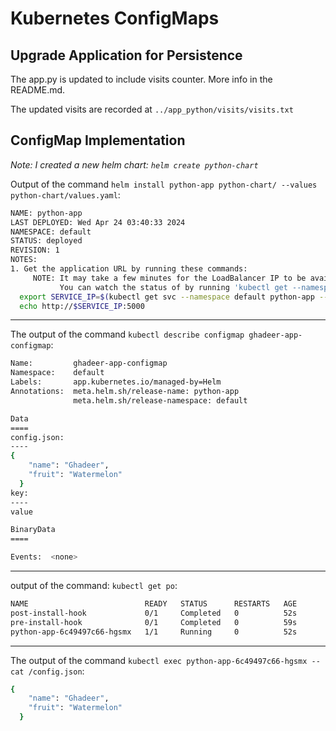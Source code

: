 # Kubernetes ConfigMaps

## Upgrade Application for Persistence

The app.py is updated to include visits counter. More info in the README.md.

The updated visits are recorded at `../app_python/visits/visits.txt`

## ConfigMap Implementation

*Note: I created a new helm chart: `helm create python-chart`*

Output of the command `helm install python-app python-chart/ --values python-chart/values.yaml`:

```bash
NAME: python-app
LAST DEPLOYED: Wed Apr 24 03:40:33 2024
NAMESPACE: default
STATUS: deployed
REVISION: 1
NOTES:
1. Get the application URL by running these commands:
     NOTE: It may take a few minutes for the LoadBalancer IP to be available.
           You can watch the status of by running 'kubectl get --namespace default svc -w python-app'
  export SERVICE_IP=$(kubectl get svc --namespace default python-app --template "{{ range (index .status.loadBalancer.ingress 0) }}{{.}}{{ end }}")
  echo http://$SERVICE_IP:5000
```
---
The output of the command `kubectl describe configmap ghadeer-app-configmap`:

```bash
Name:         ghadeer-app-configmap
Namespace:    default
Labels:       app.kubernetes.io/managed-by=Helm
Annotations:  meta.helm.sh/release-name: python-app
              meta.helm.sh/release-namespace: default

Data
====
config.json:
----
{
    "name": "Ghadeer",
    "fruit": "Watermelon"
  }
key:
----
value

BinaryData
====

Events:  <none>
```
---

output of the command: `kubectl get po`:

```bash
NAME                          READY   STATUS      RESTARTS   AGE
post-install-hook             0/1     Completed   0          52s
pre-install-hook              0/1     Completed   0          59s
python-app-6c49497c66-hgsmx   1/1     Running     0          52s
```
---

The output of the command `kubectl exec python-app-6c49497c66-hgsmx -- cat /config.json`:

```bash
{
    "name": "Ghadeer",
    "fruit": "Watermelon"
  }
```